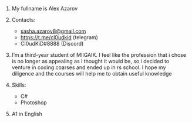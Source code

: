 1. My fullname is Alex Azarov

2. Contacts:
    - sasha.azarov8@gmail.com
    - https://t.me/cl0udkid (telegram)
    - Cl0udKiD#8888 (Discord)

3. I’m a third-year student of MIIGAIK. I feel like the profession that i chose is no longer as appealing as i thought it would be, so i decided to venture in coding coarses and ended up in rs school. I hope my diligence and the courses will help me to obtain useful knowledge

4. Skills:
    - C#
    - Photoshop

5. A1 in English
